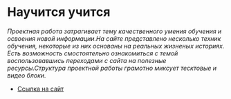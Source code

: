 # Научится учится

 *Проектная работа затрагивает тему качественного умения  обучения и освоения новой информации.На сайте представлено несколько техник обучения, некоторые из них основаны на реальных жизненых историях. Есть возможность смостоятельно ознакомиться с темой воспользовавшись переходами с сайта на полезные ресурсы.Структура проектной работы  грамотно миксует тесктовые и видео блоки.*
* [Ссылка на сайт](https://zzziimmaa.github.io/HowToearn/)
